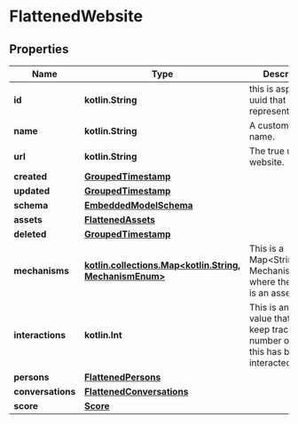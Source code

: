 
# FlattenedWebsite

## Properties
Name | Type | Description | Notes
------------ | ------------- | ------------- | -------------
**id** | **kotlin.String** | this is aspecific uuid that represents | 
**name** | **kotlin.String** | A customizable name. | 
**url** | **kotlin.String** | The true url or the website. | 
**created** | [**GroupedTimestamp**](GroupedTimestamp.md) |  | 
**updated** | [**GroupedTimestamp**](GroupedTimestamp.md) |  | 
**schema** | [**EmbeddedModelSchema**](EmbeddedModelSchema.md) |  |  [optional]
**assets** | [**FlattenedAssets**](FlattenedAssets.md) |  |  [optional]
**deleted** | [**GroupedTimestamp**](GroupedTimestamp.md) |  |  [optional]
**mechanisms** | [**kotlin.collections.Map&lt;kotlin.String, MechanismEnum&gt;**](MechanismEnum.md) | This is a Map&lt;String, MechanismEnum&gt; where the the key is an asset id. |  [optional]
**interactions** | **kotlin.Int** | This is an optional value that will keep track of the number of times this has been interacted with. |  [optional]
**persons** | [**FlattenedPersons**](FlattenedPersons.md) |  |  [optional]
**conversations** | [**FlattenedConversations**](FlattenedConversations.md) |  |  [optional]
**score** | [**Score**](Score.md) |  |  [optional]



